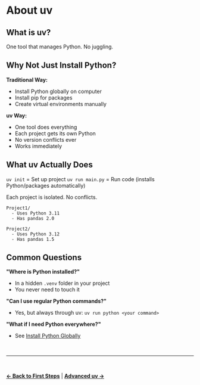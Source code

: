 # About uv

## What is uv?

One tool that manages Python. No juggling.

## Why Not Just Install Python?

**Traditional Way:**

- Install Python globally on computer
- Install pip for packages
- Create virtual environments manually

**uv Way:**

- One tool does everything
- Each project gets its own Python
- No version conflicts ever
- Works immediately

## What uv Actually Does

`uv init` = Set up project
`uv run main.py` = Run code (installs Python/packages automatically)

Each project is isolated. No conflicts.

```
Project1/
  - Uses Python 3.11
  - Has pandas 2.0
  
Project2/  
  - Uses Python 3.12
  - Has pandas 1.5
```

## Common Questions

**"Where is Python installed?"**

- In a hidden `.venv` folder in your project
- You never need to touch it

**"Can I use regular Python commands?"**

- Yes, but always through uv: `uv run python <your command>`

**"What if I need Python everywhere?"**

- See [Install Python Globally](install-python.md)

<br>

---

<br>

**[← Back to First Steps](first-steps.md)** | **[Advanced uv →](advanced-uv.md)**
